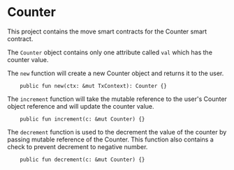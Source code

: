 # Counter

This project contains the move smart contracts for the Counter smart contract.

The `Counter` object contains only one attribute called `val` which has the counter value.

The `new` function will create a new Counter object and returns it to the user.

```move
    public fun new(ctx: &mut TxContext): Counter {}
```

The `increment` function will take the mutable reference to the user's Counter object reference and will update the counter value.

```move
    public fun increment(c: &mut Counter) {}
```

The `decrement` function is used to the decrement the value of the counter by passing mutable reference of the Counter. This function also contains a check to prevent decrement to negative number.

```move
    public fun decrement(c: &mut Counter) {}

```

